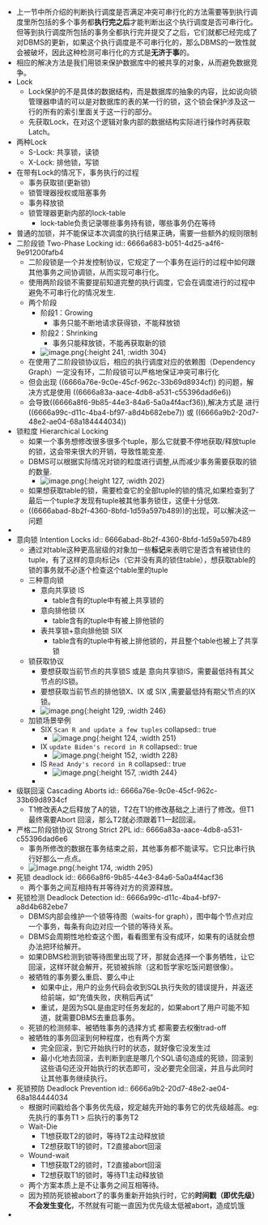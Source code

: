 - 上一节中所介绍的判断执行调度是否满足冲突可串行化的方法需要等到执行调度里所包括的多个事务都**执行完之后**才能判断出这个执行调度是否可串行化。但等到执行调度所包括的事务全都执行完并提交了之后，它们就都已经完成了对DBMS的更新，如果这个执行调度是不可串行化的，那么DBMS的一致性就会被破坏，因此这种检测可串行化的方式是**无济于事**的。
- 相应的解决方法是我们用锁来保护数据库中的被共享的对象，从而避免数据竞争。
- Lock
	- Lock保护的不是具体的数据结构，而是数据库的抽象的内容，比如说向锁管理器申请的可以是对数据库的表的某一行的锁，这个锁会保护涉及这一行的所有的索引里面关于这一行的部分。
	- 先获取Lock，在对这个逻辑对象内部的数据结构实际进行操作时再获取Latch。
- 两种Lock
	- S-Lock: 共享锁，读锁
	- X-Lock: 排他锁，写锁
- 在带有Lock的情况下，事务执行的过程
	- 事务获取锁(更新锁)
	- 锁管理器授权或阻塞事务
	- 事务释放锁
	- 锁管理器更新内部的lock-table
		- lock-table负责记录哪些事务持有锁，哪些事务仍在等待
- 普通的加锁，并不能保证本次调度的执行结果正确，需要一些额外的规则限制
- 二阶段锁 Two-Phase Locking
  id:: 6666a683-b051-4d25-a4f6-9e91200fafb4
	- 二阶段锁是一个并发控制协议，它规定了一个事务在运行的过程中如何跟其他事务之间协调锁，从而实现可串行化。
	- 使用两阶段锁不需要提前知道完整的执行调度，它会在调度进行的过程中避免不可串行化的情况发生.
	- 两个阶段
		- 阶段1：Growing
			- 事务只能不断地请求获得锁，不能释放锁
		- 阶段2：Shrinking
			- 事务只能释放锁，不能再获取新的锁
		- ![image.png](../assets/image_1718003475402_0.png){:height 241, :width 304}
	- 在使用了二阶段锁协议后，相应的执行调度对应的依赖图（Dependency Graph）一定没有环，二阶段锁可以严格地保证冲突可串行化
	- 但会出现 ((6666a76e-9c0e-45cf-962c-33b69d8934cf)) 的问题，解决方式是使用 ((6666a83a-aace-4db8-a531-c55396dad6e6))
	- 会导致((6666a8f6-9b85-44e3-84a6-5a0a4f4acf36)),解决方式是 进行((6666a99c-d11c-4ba4-bf97-a8d4b682ebe7))  或 ((6666a9b2-20d7-48e2-ae04-68a184444034))
- 锁粒度 Hierarchical Locking
	- 如果一个事务想修改很多很多个tuple，那么它就要不停地获取/释放tuple的锁，这会带来很大的开销，导致性能变差.
	- DBMS可以根据实际情况对锁的粒度进行调整,从而减少事务需要获取的锁的数量.
		- ![image.png](../assets/image_1718005157346_0.png){:height 127, :width 202}
	- 如果想获取table的锁，需要检查它的全部tuple的锁的情况,如果检查到了最后一个tuple才发现有tuple被其他事务锁住，这便十分低效.
	- ((6666abad-8b2f-4360-8bfd-1d59a597b489))的出现，可以解决这一问题
-
- 意向锁 Intention Locks
  id:: 6666abad-8b2f-4360-8bfd-1d59a597b489
	- 通过对table这种更高层级的对象加一些**标记**来表明它是否含有被锁住的tuple，有了这样的意向标记s（它并没有真的锁住table），想获取table的锁的事务就不必逐个检查这个table里的tuple
	- 三种意向锁
		- 意向共享锁 IS
			- table含有的tuple中有被上共享锁的
		- 意向排他锁 IX
			- table含有的tuple中有被上排他锁的
		- 表共享锁+意向排他锁 SIX
			- table含有的tuple中有被上排他锁的，并且整个table也被上了共享锁
	- 锁获取协议
		- 要想获取当前节点的共享锁S 或是 意向共享锁IS，需要最低持有其父节点的IS锁。
		- 要想获取当前节点的排他锁X、IX 或 SIX ,需要最低持有期父节点的IX锁。
		- ![image.png](../assets/image_1718005475864_0.png){:height 129, :width 246}
	- 加锁场景举例
		- SIX `Scan R and update a few tuples`
		  collapsed:: true
			- ![image.png](../assets/image_1718005812945_0.png){:height 124, :width 251}
		- IX `update Biden's record in R`
		  collapsed:: true
			- ![image.png](../assets/image_1718005885991_0.png){:height 152, :width 228}
		- IS `Read Andy's record in R`
		  collapsed:: true
			- ![image.png](../assets/image_1718005897009_0.png){:height 157, :width 244}
		-
- 级联回滚 Cascading Aborts
  id:: 6666a76e-9c0e-45cf-962c-33b69d8934cf
	- T1修改表A之后释放了A的锁，T2在T1的修改基础之上进行了修改。但T1最终需要Abort 回滚，那么T2就必须跟着T1一起回滚。
- 严格二阶段锁协议 Strong Strict 2PL
  id:: 6666a83a-aace-4db8-a531-c55396dad6e6
	- 事务所修改的数据在事务结束之前，其他事务都不能读写。它只比串行执行好那么一点点。
	- ![image.png](../assets/image_1718003948046_0.png){:height 174, :width 295}
- 死锁 deadlock
  id:: 6666a8f6-9b85-44e3-84a6-5a0a4f4acf36
	- 两个事务之间互相持有并等待对方的资源释放。
- 死锁检测 Deadlock Detection
  id:: 6666a99c-d11c-4ba4-bf97-a8d4b682ebe7
	- DBMS内部会维护一个锁等待图（waits-for graph），图中每个节点对应一个事务，每条有向边对应一个锁的等待关系。
	- DBMS会周期性地检查这个图，看看图里有没有成环，如果有的话就会想办法把环给解开。
	- 如果DBMS检测到锁等待图里出现了环，那就会选择一个事务牺牲，让它回滚，这样环就会解开，死锁被拆除（这和哲学家吃饭问题很像）。
	- 被牺牲的事务要么重启、要么中止
		- 如果中止，用户的业务代码会收到SQL执行失败的错误提升，并返还给前端，如“充值失败，庆稍后再试”
		- 重试，是因为SQL是由定时任务发起的，如果abort了用户可能不知道，就需要DBMS去重启事务。
	- 死锁的检测频率、被牺牲事务的选择方式 都需要去权衡trad-off
	- 被牺牲的事务回滚到何种程度，也有两个方案
		- 完全回滚，到它开始执行时的状态，就好像它没发生过
		- 最小化地去回滚，去判断到底是哪几个SQL语句造成的死锁，回滚到这些语句还没开始执行的状态即可，没必要完全回滚，并且与此同时让其他事务继续执行。
- 死锁预防 Deadlock Prevention
  id:: 6666a9b2-20d7-48e2-ae04-68a184444034
	- 根据时间戳给各个事务优先级，规定越先开始的事务它的优先级越高。eg:先执行的事务T1 > 后执行的事务T2
	- Wait-Die
		- T1想获取T2的锁时，等待T2主动释放锁
		- T2想获取T1的锁时，T2直接abort回滚
	- Wound-wait
		- T1想获取T2的锁时，T2直接abort回滚
		- T2想获取T1的锁时，等待T1主动释放锁
	- 两个方案本质上是不让事务之间互相等待。
	- 因为预防死锁被abort了的事务重新开始执行时，它的**时间戳（即优先级）不会发生变化**，不然就有可能一直因为优先级太低被abort，造成饥饿
-